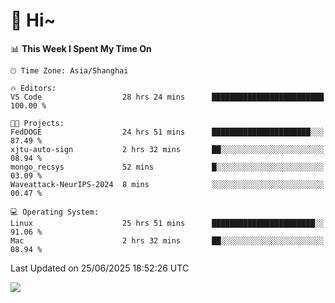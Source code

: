 # 👋 Hi~

<!--START_SECTION:waka-->
📊 **This Week I Spent My Time On** 

```text
🕑︎ Time Zone: Asia/Shanghai

🔥 Editors: 
VS Code                  28 hrs 24 mins      █████████████████████████   100.00 % 

🐱‍💻 Projects: 
FedDOGE                  24 hrs 51 mins      ██████████████████████░░░   87.49 % 
xjtu-auto-sign           2 hrs 32 mins       ██░░░░░░░░░░░░░░░░░░░░░░░   08.94 % 
mongo_recsys             52 mins             █░░░░░░░░░░░░░░░░░░░░░░░░   03.09 % 
Waveattack-NeurIPS-2024  8 mins              ░░░░░░░░░░░░░░░░░░░░░░░░░   00.47 % 

💻 Operating System: 
Linux                    25 hrs 51 mins      ███████████████████████░░   91.06 % 
Mac                      2 hrs 32 mins       ██░░░░░░░░░░░░░░░░░░░░░░░   08.94 % 
```


 Last Updated on 25/06/2025 18:52:26 UTC
<!--END_SECTION:waka-->

![](https://komarev.com/ghpvc/?username=lvdongyi&label=Profile%20views&color=0e75b6&style=flat)
<!---
lvdongyi/lvdongyi is a ✨ special ✨ repository because its `README.md` (this file) appears on your GitHub profile.
You can click the Preview link to take a look at your changes.
--->
